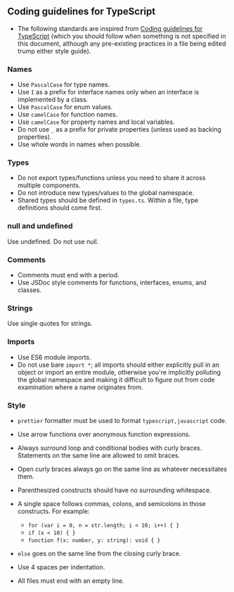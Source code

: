 ## Coding guidelines for TypeScript
* The following standards are inspired from [Coding guidelines for TypeScript](https://github.com/Microsoft/TypeScript/wiki/Coding-guidelines) (which you should follow when something is not specified in this document, although any pre-existing practices in a file being edited trump either style guide).

### Names

* Use `PascalCase` for type names.
* Use `I` as a prefix for interface names only when an interface is implemented by a class.
* Use `PascalCase` for enum values.
* Use `camelCase` for function names.
* Use `camelCase` for property names and local variables.
* Do not use `_` as a prefix for private properties (unless used as backing properties).
* Use whole words in names when possible.

### Types

* Do not export types/functions unless you need to share it across multiple components.
* Do not introduce new types/values to the global namespace.
* Shared types should be defined in `types.ts`.
Within a file, type definitions should come first.

### null and undefined

Use undefined. Do not use null.

### Comments

* Comments must end with a period.
* Use JSDoc style comments for functions, interfaces, enums, and classes.

### Strings

Use single quotes for strings.

### Imports

* Use ES6 module imports.
* Do not use bare `import *`; all imports should either explicitly pull in an object or import an entire module, otherwise you're implicitly polluting the global namespace and making it difficult to figure out from code examination where a name originates from.

### Style

* `prettier` formatter must be used to format `typescript,javascript` code.
* Use arrow functions over anonymous function expressions.
* Always surround loop and conditional bodies with curly braces. Statements on the same line are allowed to omit braces.
* Open curly braces always go on the same line as whatever necessitates them.
* Parenthesized constructs should have no surrounding whitespace.
* A single space follows commas, colons, and semicolons in those constructs. For example:
    * `for (var i = 0, n = str.length; i < 10; i++) { }`
    * `if (x < 10) { }`
    * `function f(x: number, y: string): void { }`

* `else` goes on the same line from the closing curly brace.
* Use 4 spaces per indentation.
* All files must end with an empty line.
